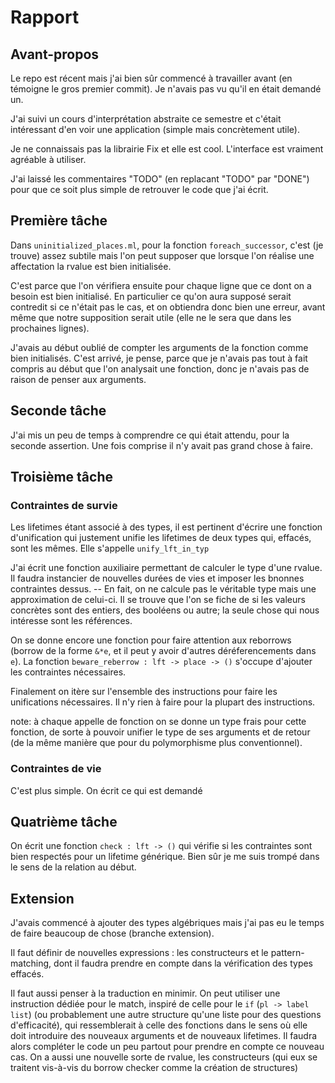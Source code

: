 # Rapport

## Avant-propos

Le repo est récent mais j'ai bien sûr commencé à travailler avant (en témoigne le gros premier commit). Je n'avais pas vu qu'il en était demandé un.

J'ai suivi un cours d'interprétation abstraite ce semestre et c'était intéressant d'en voir une application (simple mais concrètement utile).

Je ne connaissais pas la librairie Fix et elle est cool.
L'interface est vraiment agréable à utiliser.

J'ai laissé les commentaires "TODO" (en replacant "TODO" par "DONE") pour que ce soit plus simple de retrouver le code que j'ai écrit.


## Première tâche

Dans `uninitialized_places.ml`, pour la fonction `foreach_successor`, c'est (je trouve) assez subtile mais l'on peut supposer que lorsque l'on réalise une affectation la rvalue est bien initialisée.

C'est parce que l'on vérifiera ensuite pour chaque ligne que ce dont on a besoin est bien initialisé. En particulier ce qu'on aura supposé serait contredit si ce n'était pas le cas, et on obtiendra donc bien une erreur, avant même que notre supposition serait utile (elle ne le sera que dans les prochaines lignes).

J'avais au début oublié de compter les arguments de la fonction comme bien initialisés. C'est arrivé, je pense, parce que je n'avais pas tout à fait compris au début que l'on analysait une fonction, donc je n'avais pas de raison de penser aux arguments.

## Seconde tâche

J'ai mis un peu de temps à comprendre ce qui était attendu, pour la seconde assertion. Une fois comprise il n'y avait pas grand chose à faire.


## Troisième tâche

### Contraintes de survie

Les lifetimes étant associé à des types, il est pertinent d'écrire une fonction d'unification qui justement unifie les lifetimes de deux types qui, effacés, sont les mêmes. Elle s'appelle `unify_lft_in_typ` 


J'ai écrit une fonction auxiliaire permettant de calculer le type d'une rvalue. Il faudra instancier de nouvelles durées de vies et imposer les bnonnes contraintes dessus.
-- En fait, on ne calcule pas le véritable type mais une approximation de celui-ci. Il se trouve que l'on se fiche de si les valeurs concrètes sont des entiers, des booléens ou autre; la seule chose qui nous intéresse sont les références.

On se donne encore une fonction pour faire attention aux reborrows (borrow de la forme `&*e`, et il peut y avoir d'autres déréferencements dans `e`). La fonction `beware_reberrow : lft -> place -> ()` s'occupe d'ajouter les contraintes nécessaires.

Finalement on itère sur l'ensemble des instructions pour faire les unifications nécessaires.
Il n'y rien à faire pour la plupart des instructions.

note: à chaque appelle de fonction on se donne un type frais pour cette fonction, de sorte à pouvoir unifier le type de ses arguments et de retour (de la même manière que pour du polymorphisme plus conventionnel).

### Contraintes de vie

C'est plus simple. On écrit ce qui est demandé

## Quatrième tâche

On écrit une fonction `check : lft -> ()` qui vérifie si les contraintes sont bien respectés pour un lifetime générique.
Bien sûr je me suis trompé dans le sens de la relation au début.

## Extension

J'avais commencé à ajouter des types algébriques mais j'ai pas eu le temps de faire beaucoup de chose (branche extension).


Il faut définir de nouvelles expressions : les constructeurs et le pattern-matching, dont il faudra prendre en compte dans la vérification des types effacés.

Il faut aussi penser à la traduction en minimir. On peut utiliser une instruction dédiée pour le match, inspiré de celle pour le `if` (`pl -> label list`) (ou probablement une autre structure qu'une liste pour des questions d'efficacité), qui ressemblerait à celle des fonctions dans le sens où elle doit introduire des nouveaux arguments et de nouveaux lifetimes. Il faudra alors compléter le code un peu partout pour prendre en compte ce nouveau cas. 
On a aussi une nouvelle sorte de rvalue, les constructeurs (qui eux se traitent vis-à-vis du borrow checker comme la création de structures)

